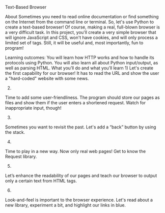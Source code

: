 Text-Based Browser

About
Sometimes you need to read online documentation or find something on the Internet from the command line or terminal. So, let's use Python to create a text-based browser! Of course, making a real, full-blown browser is a very difficult task. In this project, you'll create a very simple browser that will ignore JavaScript and CSS, won't have cookies, and will only process a limited set of tags. Still, it will be useful and, most importantly, fun to program!

Learning outcomes:
You will learn how HTTP works and how to handle its protocols using Python. You will also learn all about Python input/output, as well as parsing HTML.
What you’ll do and what you’ll learn
1)
Let's create the first capability for our browser! It has to read the URL and show the user a "hard-coded" website with some news.

2)
Time to add some user-friendliness. The program should store our pages as files and show them if the user enters a shortened request. Watch for inappropriate input, though!

3)
Sometimes you want to revisit the past. Let's add a “back” button by using the stack.

4)
Time to play in a new way. Now only real web pages! Get to know the Request library.

5)
Let’s enhance the readability of our pages and teach our browser to output only a certain text from HTML tags.

6)
Look-and-feel is important to the browser experience. Let's read about a new library, experiment a bit, and highlight our links in blue.

